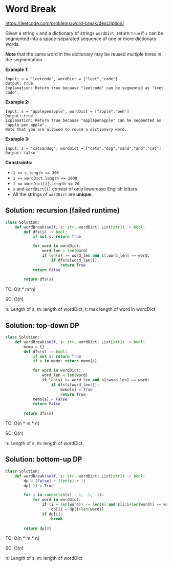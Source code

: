 # Word Break

https://leetcode.com/problems/word-break/description/

Given a string `s` and a dictionary of strings `wordDict`, return `true` if `s` can be segmented into a space-separated sequence of one or more dictionary words.

**Note** that the same word in the dictionary may be reused multiple times in the segmentation.

 

**Example 1:**

```
Input: s = "leetcode", wordDict = ["leet","code"]
Output: true
Explanation: Return true because "leetcode" can be segmented as "leet code".
```

**Example 2:**

```
Input: s = "applepenapple", wordDict = ["apple","pen"]
Output: true
Explanation: Return true because "applepenapple" can be segmented as "apple pen apple".
Note that you are allowed to reuse a dictionary word.
```

**Example 3:**

```
Input: s = "catsandog", wordDict = ["cats","dog","sand","and","cat"]
Output: false
```

 

**Constraints:**

- `1 <= s.length <= 300`
- `1 <= wordDict.length <= 1000`
- `1 <= wordDict[i].length <= 20`
- `s` and `wordDict[i]` consist of only lowercase English letters.
- All the strings of `wordDict` are **unique**.



## Solution: recursion (failed runtime)

```python
class Solution:
    def wordBreak(self, s: str, wordDict: List[str]) -> bool:
        def dfs(s) -> bool:
            if not s: return True

            for word in wordDict:
                word_len = len(word)
                if len(s) >= word_len and s[:word_len] == word:
                    if dfs(s[word_len:]): 
                        return True
            return False
        
        return dfs(s)
```

TC: O(t * m^n)

SC: O(n)

n: Length of s, m: length of wordDict, t: max length of word in wordDict

## Solution: top-down DP

```python
class Solution:
    def wordBreak(self, s: str, wordDict: List[str]) -> bool:
        memo = {}
        def dfs(s) -> bool:
            if not s: return True
            if s in memo: return memo[s]

            for word in wordDict:
                word_len = len(word)
                if len(s) >= word_len and s[:word_len] == word:
                    if dfs(s[word_len:]): 
                        memo[s] = True
                        return True
            memo[s] = False
            return False
        
        return dfs(s)
```

TC: O(n * m * n)

SC: O(n)

n: Length of s, m: length of wordDict

## Solution: bottom-up DP

```python
class Solution:
    def wordBreak(self, s: str, wordDict: List[str]) -> bool:
        dp = [False] * (len(s) + 1)
        dp[-1] = True

        for i in range(len(s) - 1, -1, -1):
            for word in wordDict:
                if (i + len(word)) <= len(s) and s[i:i+len(word)] == word:
                    dp[i] = dp[i+len(word)]
                if dp[i]:
                    break
        
        return dp[0]
```

TC: O(n * m * n)

SC: O(n)

n: Length of s, m: length of wordDict